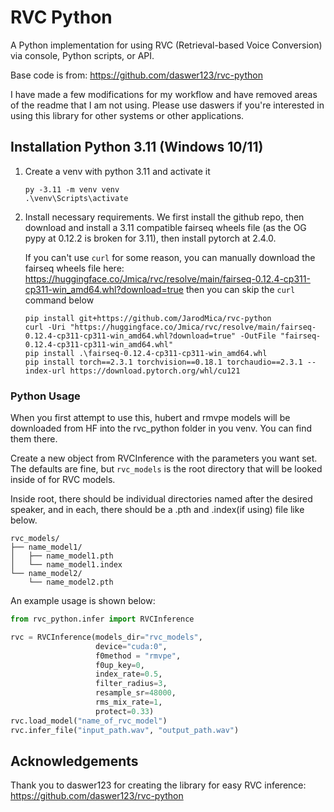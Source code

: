 # RVC Python

A Python implementation for using RVC (Retrieval-based Voice Conversion) via console, Python scripts, or API.

Base code is from: https://github.com/daswer123/rvc-python

I have made a few modifications for my workflow and have removed areas of the readme that I am not using.  Please use daswers if you're interested in using this library for other systems or other applications.

## Installation Python 3.11 (Windows 10/11)
1. Create a venv with python 3.11 and activate it
    ```
    py -3.11 -m venv venv
    .\venv\Scripts\activate    
    ```
2. Install necessary requirements. We first install the github repo, then download and install a 3.11 compatible fairseq wheels file (as the OG pypy at 0.12.2 is broken for 3.11), then install pytorch at 2.4.0.

    If you can't use `curl` for some reason, you can manually download the fairseq wheels file here: https://huggingface.co/Jmica/rvc/resolve/main/fairseq-0.12.4-cp311-cp311-win_amd64.whl?download=true then you can skip the `curl` command below

    ```
    pip install git+https://github.com/JarodMica/rvc-python
    curl -Uri "https://huggingface.co/Jmica/rvc/resolve/main/fairseq-0.12.4-cp311-cp311-win_amd64.whl?download=true" -OutFile "fairseq-0.12.4-cp311-cp311-win_amd64.whl"
    pip install .\fairseq-0.12.4-cp311-cp311-win_amd64.whl
    pip install torch==2.3.1 torchvision==0.18.1 torchaudio==2.3.1 --index-url https://download.pytorch.org/whl/cu121
    ```

### Python Usage
When you first attempt to use this, hubert and rmvpe models will be downloaded from HF into the rvc_python folder in you venv.  You can find them there.

Create a new object from RVCInference with the parameters you want set. The defaults are fine, but `rvc_models` is the root directory that will be looked inside of for RVC models.

Inside root, there should be individual directories named after the desired speaker, and in each, there should be a .pth and .index(if using) file like below.

```
rvc_models/
├── name_model1/
│   ├── name_model1.pth
│   └── name_model1.index
└── name_model2/
    └── name_model2.pth

```

An example usage is shown below:

```python
from rvc_python.infer import RVCInference

rvc = RVCInference(models_dir="rvc_models", 
                   device="cuda:0",
                   f0method = "rmvpe",
                   f0up_key=0,
                   index_rate=0.5,
                   filter_radius=3,
                   resample_sr=48000,
                   rms_mix_rate=1,
                   protect=0.33)
rvc.load_model("name_of_rvc_model")
rvc.infer_file("input_path.wav", "output_path.wav")
```

## Acknowledgements

Thank you to daswer123 for creating the library for easy RVC inference: https://github.com/daswer123/rvc-python

